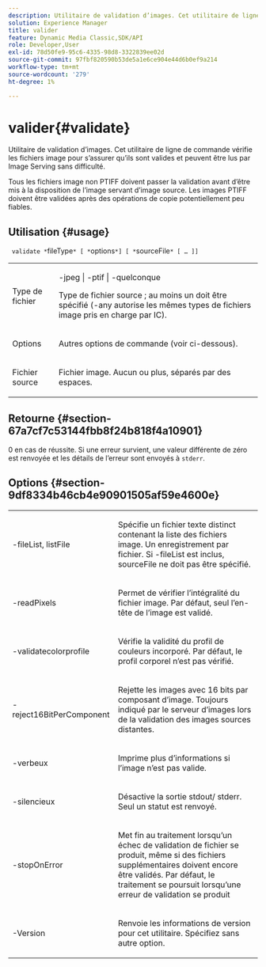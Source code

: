 ```yaml
---
description: Utilitaire de validation d’images. Cet utilitaire de ligne de commande vérifie les fichiers image pour s’assurer qu’ils sont valides et que Image Serving peut les lire sans difficulté.
solution: Experience Manager
title: valider
feature: Dynamic Media Classic,SDK/API
role: Developer,User
exl-id: 78d50fe9-95c6-4335-98d8-3322839ee02d
source-git-commit: 97fbf820590b53de5a1e6ce904e44d6b0ef9a214
workflow-type: tm+mt
source-wordcount: '279'
ht-degree: 1%

---
```


# valider{#validate}

Utilitaire de validation d’images. Cet utilitaire de ligne de commande vérifie les fichiers image pour s’assurer qu’ils sont valides et peuvent être lus par Image Serving sans difficulté.

Tous les fichiers image non PTIFF doivent passer la validation avant d’être mis à la disposition de l’image servant d’image source. Les images PTIFF doivent être validées après des opérations de copie potentiellement peu fiables.

## Utilisation {#usage}

` validate *`fileType`* [ *`options`*] [ *`sourceFile`* [ … ]]`

<table id="simpletable_D2C6B20E1007433AB4184A73046A44F0"> 
 <tr class="strow"> 
  <td class="stentry"> <p> <span class="codeph"><span class="varname"> Type de </span> fichier </span> </p> </td> 
  <td class="stentry"> <p> <span class="codeph"> -jpeg | -ptif | -quelconque </span> </p> <p>Type de fichier source ; au moins un doit être spécifié (-any autorise les mêmes types de fichiers image pris en charge par IC). </p> </td> 
 </tr> 
 <tr class="strow"> 
  <td class="stentry"> <p> <span class="codeph"><span class="varname"> Options </span> </span> </p> </td> 
  <td class="stentry"> <p>Autres options de commande (voir ci-dessous). </p> </td> 
 </tr> 
 <tr class="strow"> 
  <td class="stentry"> <p> <span class="codeph"><span class="varname"> Fichier </span> source </span> </p> </td> 
  <td class="stentry"> <p> Fichier image. Aucun ou plus, séparés par des espaces. </p> </td> 
 </tr> 
</table>

## Retourne {#section-67a7cf7c53144fbb8f24b818f4a10901}

0 en cas de réussite. Si une erreur survient, une valeur différente de zéro est renvoyée et les détails de l’erreur sont envoyés à `stderr`.

## Options {#section-9df8334b46cb4e90901505af59e4600e}

<table id="simpletable_004B1A29BDFD40A9B89E4CBD23119B3F"> 
 <tr class="strow"> 
  <td class="stentry"> <p> <span class="codeph"> -fileList, <span class="varname"> listFile </span> </span> </p> </td> 
  <td class="stentry"> <p>Spécifie un fichier texte distinct contenant la liste des fichiers image. Un enregistrement par fichier. Si <span class="codeph"> -fileList </span> est inclus, <span class="varname"> sourceFile </span> ne doit pas être spécifié. </p> </td> 
 </tr> 
 <tr class="strow"> 
  <td class="stentry"> <p> <span class="codeph"> -readPixels </span> </p> </td> 
  <td class="stentry"> <p>Permet de vérifier l’intégralité du fichier image. Par défaut, seul l’en-tête de l’image est validé. </p> </td> 
 </tr> 
 <tr class="strow"> 
  <td class="stentry"> <p> <span class="codeph"> -validatecolorprofile </span> </p> </td> 
  <td class="stentry"> <p>Vérifie la validité du profil de couleurs incorporé. Par défaut, le profil corporel n’est pas vérifié. </p> </td> 
 </tr> 
 <tr class="strow"> 
  <td class="stentry"> <p> <span class="codeph"> -reject16BitPerComponent </span> </p> </td> 
  <td class="stentry"> <p> Rejette les images avec 16 bits par composant d’image. Toujours indiqué par le serveur d’images lors de la validation des images sources distantes. </p> </td> 
 </tr> 
 <tr class="strow"> 
  <td class="stentry"> <p> <span class="codeph"> -verbeux </span> </p> </td> 
  <td class="stentry"> <p> Imprime plus d’informations si l’image n’est pas valide. </p> </td> 
 </tr> 
 <tr class="strow"> 
  <td class="stentry"> <p> <span class="codeph"> -silencieux </span> </p> </td> 
  <td class="stentry"> <p>Désactive la <span class="codeph"> sortie stdout/ </span> stderr<span class="codeph"></span>. Seul un statut est renvoyé. </p> </td> 
 </tr> 
 <tr class="strow"> 
  <td class="stentry"> <p> <span class="codeph"> -stopOnError </span> </p> </td> 
  <td class="stentry"> <p>Met fin au traitement lorsqu’un échec de validation de fichier se produit, même si des fichiers supplémentaires doivent encore être validés. Par défaut, le traitement se poursuit lorsqu’une erreur de validation se produit </p> </td> 
 </tr> 
 <tr class="strow"> 
  <td class="stentry"> <p> <span class="codeph"> -Version </span> </p> </td> 
  <td class="stentry"> <p>Renvoie les informations de version pour cet utilitaire. Spécifiez sans autre option. </p> </td> 
 </tr> 
</table>
